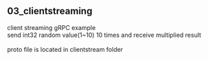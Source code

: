 ## 03_clientstreaming
client streaming gRPC example<br>
send int32 random value(1~10) 10 times and receive multiplied result<br><br>
proto file is located in clientstream folder